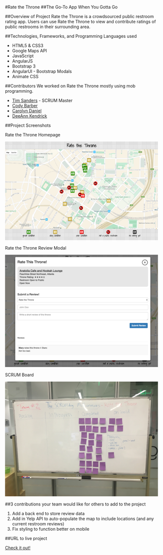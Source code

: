 #Rate the Throne
##The Go-To App When You Gotta Go


##Overview of Project
Rate the Throne is a crowdsourced public restroom rating app. Users can use Rate the Throne to view and contribute ratings of public restrooms in their surrounding area.


##Technologies, Frameworks, and Programming Languages used
* HTML5 & CSS3
* Google Maps API
* JavaScript
* AngularJS
* Bootstrap 3
* AngularUI - Bootstrap Modals
* Animate CSS


##Contributors
We worked on Rate the Throne mostly using mob programming.
* [Tim Sanders](https://github.com/tsanders30004) - SCRUM Master
* [Cody Barber](https://github.com/codybarber)
* [Carolyn Daniel](https://github.com/csdaniel17)
* [DeeAnn Kendrick](https://github.com/dkendrick25)


##Project Screenshots


Rate the Throne Homepage

![Rate the Throne](images/rateTheThroneMainPage.png)


Rate the Throne Review Modal

![Rate the Throne](images/modalScreenShot.png)


SCRUM Board

![Rate the Throne](images/SCRUMboard.jpg)


##3 contributions your team would like for others to add to the project
1. Add a back end to store review data
2. Add in Yelp API to auto-populate the map to include locations (and any current restroom reviews)
3. Fix styling to function better on mobile


##URL to live project

[Check it out!](http://ratethethrone.surge.sh/)
